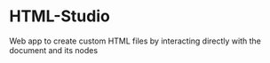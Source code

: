 # HTML-Studio
Web app to create custom HTML files by interacting directly with the document and its nodes
